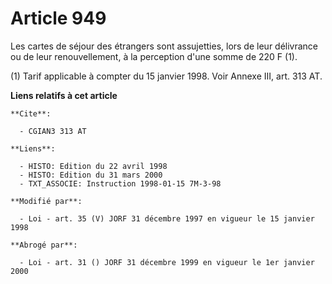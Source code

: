 # Article 949

Les cartes de séjour des étrangers sont assujetties, lors de leur délivrance ou de leur renouvellement, à la perception d'une
somme de 220 F (1).

(1) Tarif applicable à compter du 15 janvier 1998. Voir Annexe III, art. 313 AT.

**Liens relatifs à cet article**

	**Cite**:

	  - CGIAN3 313 AT

	**Liens**:

	  - HISTO: Edition du 22 avril 1998
	  - HISTO: Edition du 31 mars 2000
	  - TXT_ASSOCIE: Instruction 1998-01-15 7M-3-98

	**Modifié par**:

	  - Loi - art. 35 (V) JORF 31 décembre 1997 en vigueur le 15 janvier 1998

	**Abrogé par**:

	  - Loi - art. 31 () JORF 31 décembre 1999 en vigueur le 1er janvier 2000
